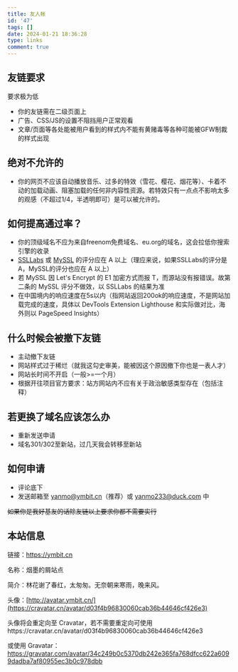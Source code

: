 ```yaml
---
title: 友人帐
id: '47'
tags: []
date: 2024-01-21 18:36:28
type: links
comment: true
---
```

## 友链要求

要求极为低

*   你的友链需在二级页面上
*   广告、CSS/JS的设置不阻挡用户正常观看
*   文章/页面等各处能被用户看到的样式内不能有黄赌毒等各种可能被GFW制裁的样式出现

## 绝对不允许的

*   你的网页不应该自动播放音乐、过多的特效（雪花、樱花、烟花等）、卡着不动的加载动画、阻塞加载的任何非内容性资源。若特效只有一点点不影响太多的观感（不超过1/4，半透明即可）是可以被允许的。

## 如何提高通过率？

*   你的顶级域名不应为来自freenom免费域名、eu.org的域名，这会拉低你搜索引擎的收录
*   [SSLLabs](https://www.ssllabs.com/) 或 [MySSL](https://myssl.com) 的评分应在 A 以上（理应来说，如果SSLLabs的评分是A，MySSL的评分也应在 A 以上）
*   若 MySSL 因 Let's Encrypt 的 E1 加密方式而报 T，而源站没有报错误。故第二条的 MySSL 评分不做效，以 SSLLabs 的结果为准
*   在中国境内的响应速度在5s以内（指网站返回200ok的响应速度，不是网站加载完成的速度，具体以 DevTools Extension Lighthouse 和实际做对比，海外则以 PageSpeed Insights）

## 什么时候会被撤下友链

*   主动撤下友链
*   网站样式过于稀烂（就我这勾史审美，能被因这个原因撤下你也是一表人才）
*   网站长时间不开启（一般>=一个月）
*   根据开往项目官方要求：站方网站内不应有关于政治敏感类型存在（包括注释）

## 若更换了域名应该怎么办

*   重新发送申请
*   域名301/302至新站，过几天我会转移至新站

## 如何申请

*   评论底下
*   发送邮箱至 [yanmo@ymbit.cn](mailto:yanmo@ymbit.cn)（推荐）或 [yanmo233@duck.com](mailto:yanmo233@duck.com) 中

~~如果你是我好基友的话除友链以上要求你都不需要实行~~

## 本站信息

链接：https://ymbit.cn

名称：烟墨的屑站点

简介：林花谢了春红，太匆匆。无奈朝来寒雨，晚来风。

头像：[http://avatar.ymbit.cn/](https://cravatar.cn/avatar/d03f4b96830060cab36b44646cf426e3)

头像将会重定向至 Cravatar，若不需要重定向可使用https://cravatar.cn/avatar/d03f4b96830060cab36b44646cf426e3

或使用 Gravatar：https://gravatar.com/avatar/34c249b0c5370db242e365fa768dfcc622a6099dadba7af80955ec3b0c978dbb
